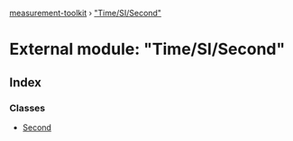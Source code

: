 [measurement-toolkit](../README.md) › ["Time/SI/Second"](_time_si_second_.md)

# External module: "Time/SI/Second"

## Index

### Classes

* [Second](../classes/_time_si_second_.second.md)
